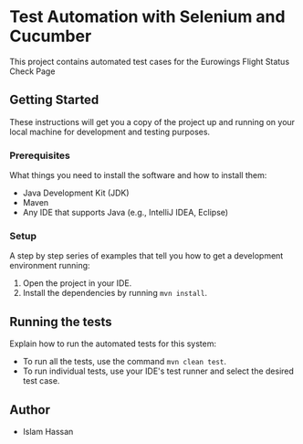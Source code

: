 # Test Automation with Selenium and Cucumber

This project contains automated test cases for the Eurowings Flight Status Check Page

## Getting Started

These instructions will get you a copy of the project up and running on your local machine for development and testing purposes.

### Prerequisites

What things you need to install the software and how to install them:

- Java Development Kit (JDK)
- Maven
- Any IDE that supports Java (e.g., IntelliJ IDEA, Eclipse)

### Setup

A step by step series of examples that tell you how to get a development environment running:

1. Open the project in your IDE.
2. Install the dependencies by running `mvn install`.

## Running the tests

Explain how to run the automated tests for this system:

- To run all the tests, use the command `mvn clean test`.
- To run individual tests, use your IDE's test runner and select the desired test case.

## Author

- Islam Hassan

